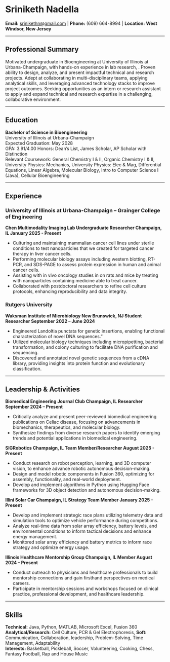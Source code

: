 # Sriniketh Nadella

**Email:** srinikethn@gmail.com  |  **Phone:** (609) 664-8994  |  **Location:** **West Windsor, New Jersey**

---

## Professional Summary

Motivated undergraduate in Bioengineering at University of Illinois at Urbana-Champaign, with hands-on experience in lab research, . Proven ability to design, analyze, and present impactful technical and research projects. Adept at collaborating in multi-disciplinary teams, applying analytical skills, and leveraging advanced technology stacks to improve project outcomes. Seeking opportunities as an intern or research assistant to apply and expand technical and research expertise in a challenging, collaborative environment.

---

## Education

**Bachelor of Science in Bioengineering**  
University of Illinois at Urbana-Champaign  
Expected Graduation: May 2028  
GPA: 3.91/4.00 
Honors: Dean’s List, James Scholar, AP Scholar with Distinction  
Relevant Coursework: General Chemistry I & II, Organic Chemistry I & II, University Physics: Mechanics, University Physics: Elec & Mag,
Differential Equations, Linear Algebra, Molecular Biology, Intro to Computer Science I (Java), Cellular Bioengineering

---

## Experience

### University of Illinois at Urbana-Champaign – Grainger College of Engineering

**Chen Multimodality Imaging Lab Undergraduate Researcher Champaign, IL                      January 2025 - Present**
- Culturing and maintaining mammalian cancer cell lines under sterile conditions to test nanoparticles that we created for targeted cancer therapy in liver cancer cells.
- Performing molecular biology assays including western blotting, RT-PCR, and SDS-PAGE to assess protein expression in human and animal cancer cells.
- Assisting with in vivo oncology studies in on rats and mice by treating with nanoparticles containing medicine able to treat cancer.
- Collaborated with postdoctoral researchers to refine cell culture protocols, enhancing reproducibility and data integrity.

### Rutgers University 

**Waksman Institute of Microbiology                     New Brunswick, NJ    Student Researcher September 2022 – June 2024**
- Engineered Landoltia punctata for genetic insertions, enabling functional characterization of novel DNA sequences.”
- Utilized molecular biology techniques including micropipetting, bacterial transformation, and colony culturing to facilitate DNA purification and sequencing.
- Discovered and annotated novel genetic sequences from a cDNA library, providing insights into protein function and evolutionary
classification.

---

## Leadership & Activities

**Biomedical Engineering Journal Club Champaign, IL                 Researcher September 2024 – Present**

- Critically analyze and present peer-reviewed biomedical engineering publications on Celiac disease, focusing on advancements in biomechanics, therapeutics, and molecular biology.
- Synthesize findings from diverse research papers to identify emerging trends and potential applications in biomedical engineering.

**SIGRobotics Champaign, IL                                         Team Member/Researcher August 2025 - Present**

- Conduct research on robot perception, learning, and 3D computer vision, to enhance advance robotic autonomous decision-making.
- Design and model robotic components in Fusion 360, optimizing for assembly, functionality, and real-world deployment.
- Develop and implement algorithms in Python using Hugging Face frameworks for 3D object detection and autonomous decision-making.

**Illini Solar Car Champaign, IL                                      Strategy Team Member January 2025 – Present**

- Develop and implement strategic race plans utilizing telemetry data and simulation tools to optimize vehicle performance during
competitions.
- Analyze real-time data from solar array efficiency, battery levels, and environmental conditions to inform tactical decisions and enhance energy management.
- Monitored solar array efficiency and battery metrics to inform race strategy and optimize energy usage.

**Illinois Healthcare Mentorship Group Champaign, IL            Member August 2024 – Present**

- Conduct outreach to physicians and healthcare professionals to build mentorship connections and gain firsthand perspectives on medical careers.
- Participate in mentorship sessions and workshops focused on clinical practice, professional development, and healthcare leadership.

---

## Skills

**Technical:** Java, Python, MATLAB, Microsoft Excel, Fusion 360
**Analytical/Research:** Cell Culture, PCR & Gel Electrophoresis,
**Soft:** Communication, Collaboration, leadership, Problem-Solving, Time Management, Adaptability  
**Interests:** Basketball, Pickleball, Soccer, Volunteering, Cooking, Chess, Fantasy Football,  Rap and House Music
